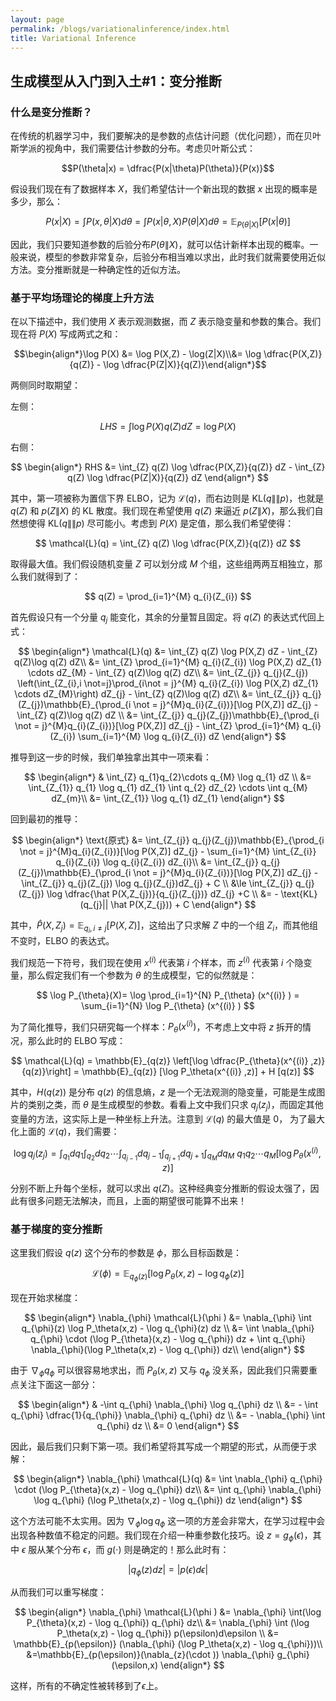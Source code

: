```yaml
---
layout: page
permalink: /blogs/variationalinference/index.html
title: Variational Inference
---
```


## 生成模型从入门到入土#1：变分推断





### 什么是变分推断？
在传统的机器学习中，我们要解决的是参数的点估计问题（优化问题），而在贝叶斯学派的视角中，我们需要估计参数的分布。考虑贝叶斯公式：

$$P(\theta|x) = \dfrac{P(x|\theta)P(\theta)}{P(x)}$$


假设我们现在有了数据样本 $X$，我们希望估计一个新出现的数据 $x$ 出现的概率是多少，那么：

$$P(x|X) = \int   P(x,\theta|X) d \theta = \int  P(x|\theta,X) P(\theta|X) d \theta  = \mathbb{E}_{P(\theta|X)} [P(x|\theta)]$$


因此，我们只要知道参数的后验分布$P(\theta\|X)$，就可以估计新样本出现的概率。一般来说，模型的参数非常复杂，后验分布相当难以求出，此时我们就需要使用近似方法。变分推断就是一种确定性的近似方法。

### 基于平均场理论的梯度上升方法

在以下描述中，我们使用 $X$ 表示观测数据，而 $Z$ 表示隐变量和参数的集合。我们现在将 $P(X)$ 写成两式之和：

$$\begin{align*}\log P(X) &= \log P(X,Z) - \log(Z|X)\\&= \log \dfrac{P(X,Z)}{q(Z)} - \log  \dfrac{P(Z|X)}{q(Z)}\end{align*}$$

两侧同时取期望：


左侧：


$$
LHS = \int \log P(X) q(Z) dZ = \log P(X)
$$

右侧：


$$
\begin{align*}
RHS &= \int_{Z}  q(Z) \log \dfrac{P(X,Z)}{q(Z)} dZ - \int_{Z} q(Z)  \log \dfrac{P(Z|X)}{q(Z)}  dZ
\end{align*}
$$



其中，第一项被称为置信下界 ELBO，记为 $\mathcal{L}(q)$，而右边则是 $\text{KL}(q\|\|p)$，也就是 $q(Z)$ 和 $p(Z\|X)$ 的 KL 散度。我们现在希望使用 $q(Z)$ 来逼近 $p(Z\|X)$，那么我们自然想使得 $\text{KL}(q\|\|p)$ 尽可能小。考虑到 $P(X)$ 是定值，那么我们希望使得：

$$
\mathcal{L}(q) = \int_{Z} q(Z)  \log \dfrac{P(X,Z)}{q(Z)} dZ 
$$

取得最大值。我们假设随机变量 $Z$ 可以划分成 $M$ 个组，这些组两两互相独立，那么我们就得到了：

$$
q(Z) = \prod_{i=1}^{M} q_{i}(Z_{i})
$$

首先假设只有一个分量 $q_{j}$ 能变化，其余的分量暂且固定。将 $q(Z)$ 的表达式代回上式：

$$
\begin{align*}
\mathcal{L}(q) &= \int_{Z} q(Z) \log P(X,Z) dZ - \int_{Z} q(Z)\log  q(Z) dZ\\
&= \int_{Z} \prod_{i=1}^{M} q_{i}(Z_{i}) \log P(X,Z) dZ_{1} \cdots dZ_{M} - \int_{Z} q(Z)\log  q(Z) dZ\\
&= \int_{Z_{j}} q_{j}(Z_{j}) \left(\int_{Z_{i},i \not=j}\prod_{i\not = j}^{M} q_{i}(Z_{i}) \log P(X,Z) dZ_{1} \cdots dZ_{M}\right)  dZ_{j} - \int_{Z} q(Z)\log  q(Z) dZ\\
&= \int_{Z_{j}} q_{j}(Z_{j})\mathbb{E}_{\prod_{i \not = j}^{M}q_{i}(Z_{i})}[\log P(X,Z)]   dZ_{j}  -\int_{Z} q(Z)\log  q(Z) dZ \\
&= \int_{Z_{j}} q_{j}(Z_{j})\mathbb{E}_{\prod_{i \not = j}^{M}q_{i}(Z_{i})}[\log P(X,Z)]   dZ_{j} - \int_{Z}   \prod_{i=1}^{M} q_{i}(Z_{i}) \sum_{i=1}^{M}  \log q_{i}(Z_{i}) dZ
\end{align*}
$$

推导到这一步的时候，我们单独拿出其中一项来看：

$$
\begin{align*}
& \int_{Z} q_{1}q_{2}\cdots q_{M} \log q_{1} dZ \\
&= \int_{Z_{1}} q_{1} \log q_{1} dZ_{1} \int q_{2} dZ_{2}  \cdots  \int q_{M} dZ_{m}\\
&= \int_{Z_{1}}   \log q_{1} dZ_{1}  
\end{align*}
$$

回到最初的推导：

$$
\begin{align*}
\text{原式} &= \int_{Z_{j}} q_{j}(Z_{j})\mathbb{E}_{\prod_{i \not = j}^{M}q_{i}(Z_{i})}[\log P(X,Z)]   dZ_{j} - \sum_{i=1}^{M} \int_{Z_{i}} q_{i}(Z_{i}) \log q_{i}(Z_{i}) dZ_{i}\\
&= \int_{Z_{j}} q_{j}(Z_{j})\mathbb{E}_{\prod_{i \not = j}^{M}q_{i}(Z_{i})}[\log P(X,Z)]   dZ_{j} - \int_{Z_{j}} q_{j}(Z_{j}) \log q_{j}(Z_{j})dZ_{j} + C  \\
&\le \int_{Z_{j}} q_{j}(Z_{j}) \log  \dfrac{\hat P(X,Z_{j})}{q_{j}(Z_{j})} dZ_{j} +C  \\
&= - \text{KL}(q_{j}|| \hat P(X,Z_{j})) + C 
\end{align*}
$$


其中，$\hat P(X, Z_{j})=\mathbb{E}_{q_i ,i \not = j}[ P(X,Z)]$，这给出了只求解 $Z$ 中的一个组 $Z_{i}$，而其他组不变时，ELBO 的表达式。


我们规范一下符号，我们现在使用 $x^{(i)}$ 代表第 $i$ 个样本，而 $z^{(i)}$ 代表第 $i$ 个隐变量，那么假定我们有一个参数为 $\theta$ 的生成模型，它的似然就是：

$$
\log  P_{\theta}(X)= \log  \prod_{i=1}^{N}  P_{\theta} (x^{(i)} )  = \sum_{i=1}^{N}   \log P_{\theta} (x^{(i)} )
$$

为了简化推导，我们只研究每一个样本：$P_\theta(x^{(i)})$，不考虑上文中将 $z$ 拆开的情况，那么此时的 ELBO 写成：

$$
\mathcal{L}(q) = \mathbb{E}_{q(z)} \left[\log \dfrac{P_{\theta}(x^{(i)} ,z)}{q(z)}\right]  = \mathbb{E}_{q(z)} [\log P_\theta(x^{(i)} ,z)] + H [q(z)]
$$

其中，$H(q(z))$ 是分布 $q(z)$ 的信息熵，$z$ 是一个无法观测的隐变量，可能是生成图片的类别之类，而 $\theta$ 是生成模型的参数。看看上文中我们只求 $q_{j}(z_{j})$，而固定其他变量的方法，这实际上是一种坐标上升法。注意到 $\mathcal{L}(q)$ 的最大值是 0， 为了最大化上面的 $\mathcal{L}(q)$，我们需要：

$$
\log q_{j}(z_{j}) = \int_{q_{1}} dq_{1} \int_{q_{2}} dq_{2} \cdots  \int_{q_{j-1}} dq_{j-1}\int_{q_{j+1}} dq_{j+1}\int_{q_{M}}  dq_{M}\ q_{1}q_{2}\cdots q_{M} [\log P_\theta(x^{(i)},z)]
$$

分别不断上升每个坐标，就可以求出 $q(Z)$。这种经典变分推断的假设太强了，因此有很多问题无法解决，而且，上面的期望很可能算不出来！

### 基于梯度的变分推断

这里我们假设 $q(z)$ 这个分布的参数是 $\phi$，那么目标函数是：

$$
\mathcal{L}(\phi) = \mathbb{E}_{q_{\phi} (z)} [\log P_\theta(x,z) - \log q_{\phi}(z)]
$$

现在开始求梯度：

$$
\begin{align*}
\nabla_{\phi} \mathcal{L}(\phi ) &= \nabla_{\phi} \int q_{\phi}(z)  \log P_\theta(x,z) - \log q_{\phi}(z)  dz \\
&= \int \nabla_{\phi} q_{\phi} \cdot (\log P_{\theta}(x,z) - \log q_{\phi}) dz   + \int q_{\phi} \nabla_{\phi}(\log P_\theta(x,z) - \log q_{\phi}) dz\\
\end{align*}
$$

由于 $\nabla_{\phi}q_{\phi}$ 可以很容易地求出，而 $P_{\theta}(x,z)$ 又与 $q_{\phi}$ 没关系，因此我们只需要重点关注下面这一部分：

$$
\begin{align*}
& -\int q_{\phi} \nabla_{\phi}  \log q_{\phi} dz \\
&= - \int q_{\phi}  \dfrac{1}{q_{\phi}} \nabla_{\phi}  q_{\phi}   dz  \\
&= - \nabla_{\phi} \int  q_{\phi}  dz  \\
&= 0 
\end{align*}
$$

因此，最后我们只剩下第一项。我们希望将其写成一个期望的形式，从而便于求解：

$$
\begin{align*}
\nabla_{\phi}  \mathcal{L}(q) &=  \int \nabla_{\phi} q_{\phi} \cdot (\log P_{\theta}(x,z) - \log q_{\phi}) dz\\
&= \int q_{\phi}  \nabla_{\phi} \log q_{\phi} (\log P_\theta(x,z) - \log q_{\phi}) dz 
\end{align*}
$$

这个方法可能不太实用。因为 $\nabla_{\phi} \log  q_{\phi}$ 这一项的方差会非常大，在学习过程中会出现各种数值不稳定的问题。我们现在介绍一种重参数化技巧。设 $z = g_{\phi}(\epsilon)$，其中 $\epsilon$ 服从某个分布 $\epsilon$，而 $g(\cdot)$ 则是确定的！那么此时有：

$$
|q_{\phi}(z) dz | = |p(\epsilon) d \epsilon|
$$

从而我们可以重写梯度：

$$
\begin{align*}
\nabla_{\phi} \mathcal{L}(\phi )  &= \nabla_{\phi} \int(\log P_{\theta}(x,z) - \log   q_{\phi})  q_{\phi} dz\\
&= \nabla_{\phi} \int  (\log P_\theta(x,z) - \log  q_{\phi})  p(\epsilon)d\epsilon \\
&= \mathbb{E}_{p(\epsilon)} (\nabla_{\phi} (\log  P_\theta(x,z)  - \log q_{\phi}))\\
&=\mathbb{E}_{p(\epsilon)}(\nabla_{z}(\cdot )) \nabla_{\phi} g_{\phi}(\epsilon,x)
\end{align*}
$$

这样，所有的不确定性被转移到了$\epsilon$上。